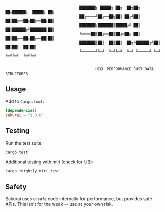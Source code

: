 ```

                                 ███████╗ █████╗ ██╗  ██╗██╗   ██╗██████╗  █████╗ ██╗
                                 ██╔════╝██╔══██╗██║ ██╔╝██║   ██║██╔══██╗██╔══██╗██║
                                 ███████╗███████║█████╔╝ ██║   ██║██████╔╝███████║██║
                                 ╚════██║██╔══██║██╔═██╗ ██║   ██║██╔══██╗██╔══██║██║
                                 ███████║██║  ██║██║  ██╗╚██████╔╝██║  ██║██║  ██║██║
                                 ╚══════╝╚═╝  ╚═╝╚═╝  ╚═╝ ╚═════╝ ╚═╝  ╚═╝╚═╝  ╚═╝╚═╝
                                
                                
                                        HIGH PERFORMANCE RUST DATA STRUCTURES
```

## Usage

Add to `Cargo.toml`:

```toml
[dependencies]
sakurai = "1.0.0"
```

## Testing

Run the test suite:

```bash
cargo test
```

Additional testing with miri (check for UB):

```bash
cargo +nightly miri test
```

## Safety

Sakurai uses `unsafe` code internally for performance, but provides safe APIs. This isn't for the weak -- use at your own risk.
